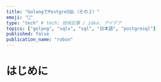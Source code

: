 ```yaml
---
title: "GolangでPostgreSQL（その２）"
emoji: "🐘"
type: "tech" # tech: 技術記事 / idea: アイデア
topics: ["golang", "sqlx", "sql", "日本語", "postgresql"]
published: false
publication_name: "robon"
---
```


# はじめに


